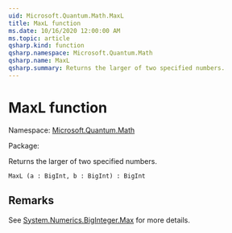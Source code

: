 ```yaml
---
uid: Microsoft.Quantum.Math.MaxL
title: MaxL function
ms.date: 10/16/2020 12:00:00 AM
ms.topic: article
qsharp.kind: function
qsharp.namespace: Microsoft.Quantum.Math
qsharp.name: MaxL
qsharp.summary: Returns the larger of two specified numbers.
---
```


# MaxL function

Namespace: [Microsoft.Quantum.Math](xref:Microsoft.Quantum.Math)

Package: [](https://nuget.org/packages/)


Returns the larger of two specified numbers.

```Q#
MaxL (a : BigInt, b : BigInt) : BigInt
```


## Remarks

See [System.Numerics.BigInteger.Max](https://docs.microsoft.com/dotnet/api/system.numerics.biginteger.max) for more details.